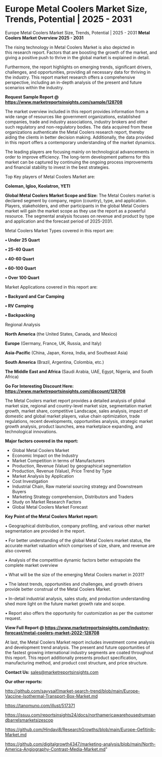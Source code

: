 # Europe Metal Coolers Market Size, Trends, Potential | 2025 - 2031
Europe Metal Coolers Market Size, Trends, Potential | 2025 - 2031
<Strong> Metal Coolers Market Overview 2025 - 2031</strong>

The rising technology in Metal Coolers Market is also depicted in this research report. Factors that are boosting the growth of the market, and giving a positive push to thrive in the global market is explained in detail.

Furthermore, the report highlights on emerging trends, significant drivers, challenges, and opportunities, providing all necessary data for thriving in the industry. This report market research offers a comprehensive perspective, including an in-depth analysis of the present and future scenarios within the industry.

<strong>Request Sample Report @ <a href=https://www.marketreportsinsights.com/sample/128708>https://www.marketreportsinsights.com/sample/128708</a></strong>

The market overview included in this report provides information from a wide range of resources like government organizations, established companies, trade and industry associations, industry brokers and other such regulatory and non-regulatory bodies. The data acquired from these organizations authenticate the Metal Coolers research report, thereby aiding the clients in better decision making. Additionally, the data provided in this report offers a contemporary understanding of the market dynamics.

The leading players are focusing mainly on technological advancements in order to improve efficiency. The long-term development patterns for this market can be captured by continuing the ongoing process improvements and financial stability to invest in the best strategies.

Top Key players of Metal Coolers Market are:

<strong>Coleman, Igloo, Koolatron, YETI</strong>

<strong><b>Global Metal Coolers Market Scope and Size:</b></strong>
The Metal Coolers market is declared segment by company, region (country), type, and application. Players, stakeholders, and other participants in the global Metal Coolers market will gain the market scope as they use the report as a powerful resource. The segmental analysis focuses on revenue and product by type and application and the forecast period of 2025-2031.

Metal Coolers Market Types covered in this report are:

<strong>• Under 25 Quart

• 25-40 Quart

• 40-60 Quart

• 60-100 Quart

• Over 100 Quart</strong>

Market Applications covered in this report are:

<strong>• Backyard and Car Camping

• RV Camping

• Backpacking</strong> 

Regional Analysis

<strong>North America</strong> (the United States, Canada, and Mexico)

<strong>Europe</strong> (Germany, France, UK, Russia, and Italy)

<strong>Asia-Pacific</strong> (China, Japan, Korea, India, and Southeast Asia)

<strong>South America</strong> (Brazil, Argentina, Colombia, etc.)

<strong>The Middle East and Africa</strong> (Saudi Arabia, UAE, Egypt, Nigeria, and South Africa)

<strong>Go For Interesting Discount Here: <a href=https://www.marketreportsinsights.com/discount/128708>https://www.marketreportsinsights.com/discount/128708</a></strong>

The Metal Coolers market report provides a detailed analysis of global market size, regional and country-level market size, segmentation market growth, market share, competitive Landscape, sales analysis, impact of domestic and global market players, value chain optimization, trade regulations, recent developments, opportunities analysis, strategic market growth analysis, product launches, area marketplace expanding, and technological innovations.

<strong><b>Major factors covered in the report:</b></strong>
<ul>
  <li>Global Metal Coolers Market </li>
  <li>Economic Impact on the Industry</li>
  <li>Market Competition in terms of Manufacturers</li>
  <li>Production, Revenue (Value) by geographical segmentation</li>
  <li>Production, Revenue (Value), Price Trend by Type</li>
  <li>Market Analysis by Application</li>
  <li>Cost Investigation</li>
  <li>Industrial Chain, Raw material sourcing strategy and Downstream Buyers</li>
  <li>Marketing Strategy comprehension, Distributors and Traders</li>
  <li>Study on Market Research Factors</li>
  <li>Global Metal Coolers Market Forecast</li>
</ul>

<strong><b>Key Point of the Metal Coolers Market report:</b></strong>

• Geographical distribution, company profiling, and various other market segmentation are provided in the report.

• For better understanding of the global Metal Coolers market status, the accurate market valuation which comprises of size, share, and revenue are also covered.

• Analysis of the competitive dynamic factors better extrapolate the complete market overview

• What will be the size of the emerging Metal Coolers market in 2031?

• The latest trends, opportunities and challenges, and growth drivers provide better construal of the Metal Coolers Market.

• In-detail industrial analysis, sales study, and production understanding shed more light on the future market growth rate and scope.

• Report also offers the opportunity for customization as per the customer request.

<strong><b>View Full Report @ <a href=https://www.marketreportsinsights.com/industry-forecast/metal-coolers-market-2022-128708>https://www.marketreportsinsights.com/industry-forecast/metal-coolers-market-2022-128708</a></b></strong>


At last, the Metal Coolers Market report includes investment come analysis and development trend analysis. The present and future opportunities of the fastest growing international industry segments are coated throughout this report. This report additionally presents product specification, manufacturing method, and product cost structure, and price structure.

<strong>Contact Us:</strong>
sales@marketreportsinsights.com

<strong>Our other reports:</strong>

<a href=http://github.com/sayysaif/market-search-trend/blob/main/Europe-Vaccine-Isothermal-Transport-Box-Market.md>http://github.com/sayysaif/market-search-trend/blob/main/Europe-Vaccine-Isothermal-Transport-Box-Market.md</a>

<a href=https://tanomuno.com/illust/517371>https://tanomuno.com/illust/517371</a>

<a href=https://issuu.com/reportsinsights24/docs/northamericawarehousedrumsandbarrelsmarketsizescop>https://issuu.com/reportsinsights24/docs/northamericawarehousedrumsandbarrelsmarketsizescop</a>

<a href=https://github.com/Hindavi8/ResearchGrowths/blob/main/Europe-Gefitinib-Market.md>https://github.com/Hindavi8/ResearchGrowths/blob/main/Europe-Gefitinib-Market.md</a>

<a href=https://github.com/digitalgrowth4347/marketing-analysis/blob/main/North-America-Angiography-Contrast-Media-Market.md>https://github.com/digitalgrowth4347/marketing-analysis/blob/main/North-America-Angiography-Contrast-Media-Market.md</a>"
